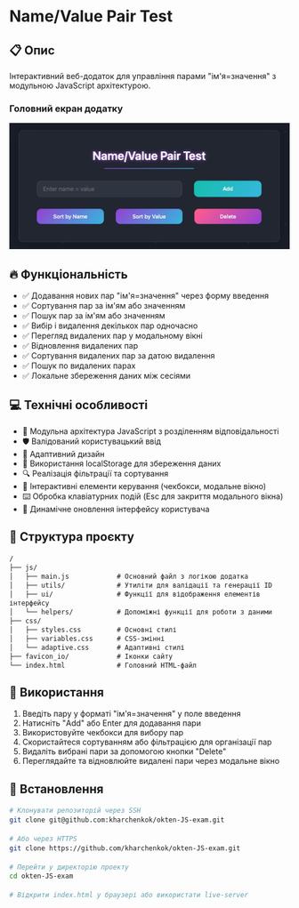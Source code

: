 # Name/Value Pair Test

## 📋 Опис

Інтерактивний веб-додаток для управління парами "ім'я=значення" з модульною JavaScript архітектурою.

### Головний екран додатку
![Головний екран додатку](./image/opg/opg.jpeg)

## 🔥 Функціональність

- ✅ Додавання нових пар "ім'я=значення" через форму введення
- ✅ Сортування пар за ім'ям або значенням
- ✅ Пошук пар за ім'ям або значенням
- ✅ Вибір і видалення декількох пар одночасно
- ✅ Перегляд видалених пар у модальному вікні
- ✅ Відновлення видалених пар
- ✅ Сортування видалених пар за датою видалення
- ✅ Пошук по видалених парах
- ✅ Локальне збереження даних між сесіями

## 💻 Технічні особливості

- 🔗 Модульна архітектура JavaScript з розділенням відповідальності
- 🛡️ Валідований користувацький ввід
- 📱 Адаптивний дизайн
- 💾 Використання localStorage для збереження даних
- 🔍 Реалізація фільтрації та сортування
- 🔘 Інтерактивні елементи керування (чекбокси, модальне вікно)
- ⌨️ Обробка клавіатурних подій (Esc для закриття модального вікна)
- 🔄 Динамічне оновлення інтерфейсу користувача

## 📂 Структура проєкту

```
/
├── js/
│   ├── main.js            # Основний файл з логікою додатка
│   ├── utils/             # Утиліти для валідації та генерації ID
│   ├── ui/                # Функції для відображення елементів інтерфейсу
│   └── helpers/           # Допоміжні функції для роботи з даними
├── css/
│   ├── styles.css         # Основні стилі
│   ├── variables.css      # CSS-змінні
│   └── adaptive.css       # Адаптивні стилі
├── favicon_io/            # Іконки сайту
└── index.html             # Головний HTML-файл
```

## 🚀 Використання

1. Введіть пару у форматі "ім'я=значення" у поле введення
2. Натисніть "Add" або Enter для додавання пари
3. Використовуйте чекбокси для вибору пар
4. Скористайтеся сортуванням або фільтрацією для організації пар
5. Видаліть вибрані пари за допомогою кнопки "Delete"
6. Переглядайте та відновлюйте видалені пари через модальне вікно

## 🔧 Встановлення

```bash
# Клонувати репозиторій через SSH
git clone git@github.com:kharchenkok/okten-JS-exam.git

# Або через HTTPS
git clone https://github.com/kharchenkok/okten-JS-exam.git

# Перейти у директорію проекту
cd okten-JS-exam

# Відкрити index.html у браузері або використати live-server
```

